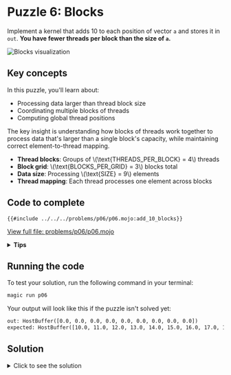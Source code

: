 # Puzzle 6: Blocks

Implement a kernel that adds 10 to each position of vector `a` and stores it in `out`.
**You have fewer threads per block than the size of `a`.**

![Blocks visualization](https://raw.githubusercontent.com/srush/GPU-Puzzles/main/GPU_puzzlers_files/GPU_puzzlers_31_1.svg)

## Key concepts

In this puzzle, you'll learn about:
- Processing data larger than thread block size
- Coordinating multiple blocks of threads
- Computing global thread positions

The key insight is understanding how blocks of threads work together to process data that's larger than a single block's capacity, while maintaining correct element-to-thread mapping.

- **Thread blocks**: Groups of \\(\\text{THREADS\_PER\_BLOCK} = 4\\) threads
- **Block grid**: \\(\\text{BLOCKS\_PER\_GRID} = 3\\) blocks total
- **Data size**: Processing \\(\\text{SIZE} = 9\\) elements
- **Thread mapping**: Each thread processes one element across blocks

## Code to complete

```mojo
{{#include ../../../problems/p06/p06.mojo:add_10_blocks}}
```
<a href="../../../problems/p06/p06.mojo" class="filename">View full file: problems/p06/p06.mojo</a>

<details>
<summary><strong>Tips</strong></summary>

<div class="solution-tips">

1. Calculate global index: `global_i = block_dim.x * block_idx.x + thread_idx.x`
2. Add guard: `if global_i < size`
3. Inside guard: `out[global_i] = a[global_i] + 10.0`
</div>
</details>

## Running the code

To test your solution, run the following command in your terminal:

```bash
magic run p06
```

Your output will look like this if the puzzle isn't solved yet:
```txt
out: HostBuffer([0.0, 0.0, 0.0, 0.0, 0.0, 0.0, 0.0, 0.0, 0.0])
expected: HostBuffer([10.0, 11.0, 12.0, 13.0, 14.0, 15.0, 16.0, 17.0, 18.0])
```

## Solution

<details>
<summary>Click to see the solution</summary>

```mojo
{{#include ../../../solutions/p06/p06.mojo:add_10_blocks_solution}}
```

<div class="solution-explanation">

This solution:
- Computes global thread index from block and thread indices
- Guards against out-of-bounds with `if global_i < size`
- Inside guard: adds 10 to input value at global index
</div>
</details>
